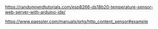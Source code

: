 https://randomnerdtutorials.com/esp8266-ds18b20-temperature-sensor-web-server-with-arduino-ide/

https://www.paessler.com/manuals/prtg/http_content_sensor#example
